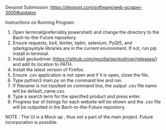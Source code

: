 Devpost Submission:
https://devpost.com/software/web-scraper-3000#updates

Instructions on Running Program:
  1. Open terminal(preferrably powershell) and change the directory to the Bach-to-the-Future repository.
  2. Ensure requests, bs4, tkinter, tqdm, selenium, PyQt5,  and  qdarkgraystyle libraries are in the current environment. If not, run pip install in terminal.
  3. Install geckodriver (https://github.com/mozilla/geckodriver/releases/) and add its location to PATH.
  4. Install the latest version of Firefox.
  5. Ensure <filename>.csv application is not open and if it is open, close the file.
  6. Type python3 main.py <filename> on the command line and run.
  7. If filename is not inputted on command line, the output .csv file name will be default_name.csv.
  8. Type a search term for the specified product and press enter.
  9. Progress bar of listings for each website will be shown and the .csv file will be outputted in the Bach-to-the-Future repository.
  
NOTE : The UI is a Mock up , thus not a part of the main project. Future incorporation is possible.
